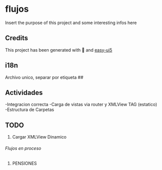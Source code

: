# flujos

Insert the purpose of this project and some interesting infos here

## Credits

This project has been generated with 💙 and [easy-ui5](https://github.com/SAP)

## i18n
Archivo unico, separar por etiqueta ## 

## Actividades
-Integracion correcta
-Carga de vistas via router y XMLView TAG (estatico)
-Estructura de Carpetas

## TODO
1. Cargar XMLView Dinamico

###### Flujos en proceso
1. PENSIONES